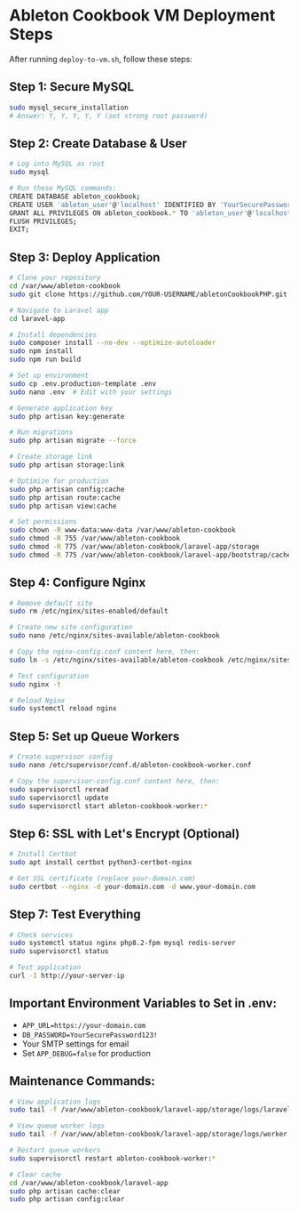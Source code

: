 # Ableton Cookbook VM Deployment Steps

After running `deploy-to-vm.sh`, follow these steps:

## Step 1: Secure MySQL
```bash
sudo mysql_secure_installation
# Answer: Y, Y, Y, Y, Y (set strong root password)
```

## Step 2: Create Database & User
```bash
# Log into MySQL as root
sudo mysql

# Run these MySQL commands:
CREATE DATABASE ableton_cookbook;
CREATE USER 'ableton_user'@'localhost' IDENTIFIED BY 'YourSecurePassword123!';
GRANT ALL PRIVILEGES ON ableton_cookbook.* TO 'ableton_user'@'localhost';
FLUSH PRIVILEGES;
EXIT;
```

## Step 3: Deploy Application
```bash
# Clone your repository
cd /var/www/ableton-cookbook
sudo git clone https://github.com/YOUR-USERNAME/abletonCookbookPHP.git .

# Navigate to Laravel app
cd laravel-app

# Install dependencies
sudo composer install --no-dev --optimize-autoloader
sudo npm install
sudo npm run build

# Set up environment
sudo cp .env.production-template .env
sudo nano .env  # Edit with your settings

# Generate application key
sudo php artisan key:generate

# Run migrations
sudo php artisan migrate --force

# Create storage link
sudo php artisan storage:link

# Optimize for production
sudo php artisan config:cache
sudo php artisan route:cache
sudo php artisan view:cache

# Set permissions
sudo chown -R www-data:www-data /var/www/ableton-cookbook
sudo chmod -R 755 /var/www/ableton-cookbook
sudo chmod -R 775 /var/www/ableton-cookbook/laravel-app/storage
sudo chmod -R 775 /var/www/ableton-cookbook/laravel-app/bootstrap/cache
```

## Step 4: Configure Nginx
```bash
# Remove default site
sudo rm /etc/nginx/sites-enabled/default

# Create new site configuration
sudo nano /etc/nginx/sites-available/ableton-cookbook

# Copy the nginx-config.conf content here, then:
sudo ln -s /etc/nginx/sites-available/ableton-cookbook /etc/nginx/sites-enabled/

# Test configuration
sudo nginx -t

# Reload Nginx
sudo systemctl reload nginx
```

## Step 5: Set up Queue Workers
```bash
# Create supervisor config
sudo nano /etc/supervisor/conf.d/ableton-cookbook-worker.conf

# Copy the supervisor-config.conf content here, then:
sudo supervisorctl reread
sudo supervisorctl update
sudo supervisorctl start ableton-cookbook-worker:*
```

## Step 6: SSL with Let's Encrypt (Optional)
```bash
# Install Certbot
sudo apt install certbot python3-certbot-nginx

# Get SSL certificate (replace your-domain.com)
sudo certbot --nginx -d your-domain.com -d www.your-domain.com
```

## Step 7: Test Everything
```bash
# Check services
sudo systemctl status nginx php8.2-fpm mysql redis-server
sudo supervisorctl status

# Test application
curl -I http://your-server-ip
```

## Important Environment Variables to Set in .env:
- `APP_URL=https://your-domain.com`
- `DB_PASSWORD=YourSecurePassword123!`
- Your SMTP settings for email
- Set `APP_DEBUG=false` for production

## Maintenance Commands:
```bash
# View application logs
sudo tail -f /var/www/ableton-cookbook/laravel-app/storage/logs/laravel.log

# View queue worker logs  
sudo tail -f /var/www/ableton-cookbook/laravel-app/storage/logs/worker.log

# Restart queue workers
sudo supervisorctl restart ableton-cookbook-worker:*

# Clear cache
cd /var/www/ableton-cookbook/laravel-app
sudo php artisan cache:clear
sudo php artisan config:clear
```
